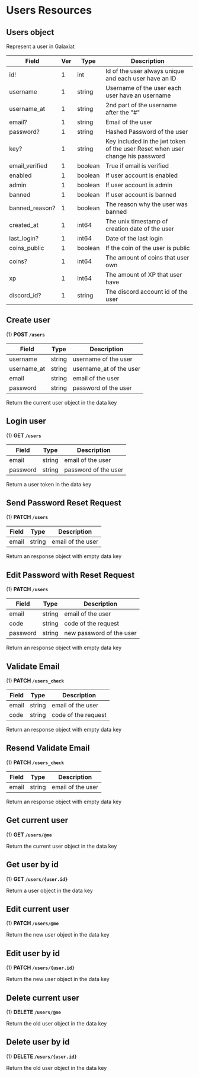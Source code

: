 # Users Resources

## Users object

Represent a user in Galaxiat

| Field          | Ver | Type    | Description                                                                   |
| -------------- | --- | ------- | ----------------------------------------------------------------------------- |
| id!            | 1   | int     | Id of the user always unique and each user have an ID                         |
| username       | 1   | string  | Username of the user each user have an username                               |
| username_at    | 1   | string  | 2nd part of the username after the "#"                                        |
| email?         | 1   | string  | Email of the user                                                             |
| password?      | 1   | string  | Hashed Password of the user                                                   |
| key?           | 1   | string  | Key included in the jwt token of the user Reset when user change his password |
| email_verified | 1   | boolean | True if email is verified                                                     |
| enabled        | 1   | boolean | If user account is enabled                                                    |
| admin          | 1   | boolean | If user account is admin                                                      |
| banned         | 1   | boolean | If user account is banned                                                     |
| banned_reason? | 1   | boolean | The reason why the user was banned                                            |
| created_at     | 1   | int64   | The unix timestamp of creation date of the user                               |
| last_login?    | 1   | int64   | Date of the last login                                                        |
| coins_public   | 1   | boolean | If the coin of the user is public                                             |
| coins?         | 1   | int64   | The amount of coins that user own                                             |
| xp             | 1   | int64   | The amount of XP that user have                                               |
| discord_id?    | 1   | string  | The discord account id of the user                                            |

## Create user

(1) **POST `/users`**

| Field       | Type   | Description             |
| ----------- | ------ | ----------------------- |
| username    | string | username of the user    |
| username_at | string | username_at of the user |
| email       | string | email of the user       |
| password    | string | password of the user    |

Return the current user object in the data key

## Login user

(1) **GET `/users`**

| Field    | Type   | Description          |
| -------- | ------ | -------------------- |
| email    | string | email of the user    |
| password | string | password of the user |

Return a user token in the data key

## Send Password Reset Request

(1) **PATCH `/users`**

| Field | Type   | Description       |
| ----- | ------ | ----------------- |
| email | string | email of the user |

Return an response object with empty data key

## Edit Password with Reset Request

(1) **PATCH `/users`**

| Field    | Type   | Description              |
| -------- | ------ | ------------------------ |
| email    | string | email of the user        |
| code     | string | code of the request      |
| password | string | new password of the user |

Return an response object with empty data key

## Validate Email

(1) **PATCH `/users_check`**

| Field    | Type   | Description              |
| -------- | ------ | ------------------------ |
| email    | string | email of the user        |
| code     | string | code of the request      |

Return an response object with empty data key

## Resend Validate Email

(1) **PATCH `/users_check`**

| Field    | Type   | Description              |
| -------- | ------ | ------------------------ |
| email    | string | email of the user        |

Return an response object with empty data key

## Get current user

(1) **GET `/users/@me`**

Return the current user object in the data key

## Get user by id

(1) **GET `/users/{user.id}`**

Return a user object in the data key

## Edit current user

(1) **PATCH `/users/@me`**

Return the new user object in the data key

## Edit user by id

(1) **PATCH `/users/{user.id}`**

Return the new user object in the data key

## Delete current user

(1) **DELETE `/users/@me`**

Return the old user object in the data key

## Delete user by id

(1) **DELETE `/users/{user.id}`**

Return the old user object in the data key
